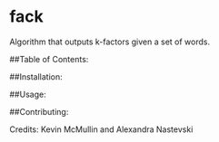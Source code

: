 # fack
Algorithm that outputs k-factors given a set of words. 

##Table of Contents:

##Installation:

##Usage: 

##Contributing:

Credits: Kevin McMullin and Alexandra Nastevski
